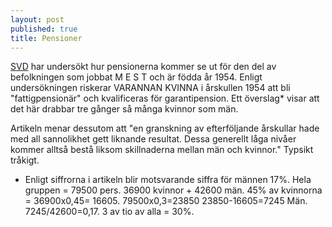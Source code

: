 ```yaml
---
layout: post
published: true
title: Pensioner
---
```




[SVD](http://www.svd.se/majoriteten-av-kvinnor-riskerar-fattigpension "Majoriteten av kvinnor riskerar fattigpension") har undersökt hur pensionerna kommer se ut för den del av befolkningen som jobbat M E S T och är födda år 1954. Enligt undersökningen riskerar VARANNAN KVINNA i årskullen 1954 att bli "fattigpensionär" och kvalificeras för garantipension. Ett överslag*
visar att det här drabbar tre gånger så många kvinnor som män.

Artikeln menar dessutom att "en granskning av efterföljande årskullar hade med all sannolikhet gett liknande resultat. Dessa generellt låga nivåer kommer alltså bestå liksom skillnaderna mellan män och kvinnor." Typsikt tråkigt.


* Enligt siffrorna i artikeln blir motsvarande siffra för männen 17%. Hela gruppen = 79500 pers. 36900 kvinnor + 42600 män. 45% av kvinnorna = 36900x0,45= 16605. 79500x0,3=23850 23850-16605=7245 Män. 7245/42600=0,17.
3 av tio av alla = 30%. 